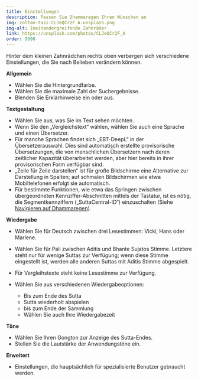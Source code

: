 ```yaml
---
title: Einstellungen
description: Passen Sie Dhammaregen Ihren Wünschen an
img: zoltan-tasi-CLJeQCr2F_A-unsplash.png
img-alt: Ineinandergreifende Zahnräder
link: https://unsplash.com/photos/CLJeQCr2F_A
order: 9998
---
```


Hinter dem kleinen Zahnrädchen rechts oben verbergen sich verschiedene Einstellungen, die Sie nach Belieben verändern können.

**Allgemein** 
- Wählen Sie die Hintergrundfarbe. 
- Wählen Sie die maximale Zahl der Suchergebnisse. 
- Blenden Sie Erklärhinweise ein oder aus. 

**Textgestaltung** 
- Wählen Sie aus, was Sie im Text sehen möchten. 
- Wenn Sie den „Vergleichstext“ wählen, wählen Sie auch eine Sprache und einen Übersetzer.
- Für manche Sprachen findet sich „EBT-DeepL“ in der Übersetzerauswahl. Dies sind automatisch erstellte provisorische Übersetzungen, die von menschlichen Übersetzern nach deren zeitlicher Kapazität überarbeitet werden, aber hier bereits in ihrer provisorischen Form verfügbar sind.
- „Zeile für Zeile darstellen“ ist für große Bildschirme eine Alternative zur Darstellung in Spalten; auf schmalen Bildschirmen wie etwa Mobiltelefonen erfolgt sie automatisch. 
- Für bestimmte Funktionen, wie etwa das Springen zwischen übergeordneten Kennziffer-Abschnitten mittels der Tastatur, ist es nötig, die Segmentkennziffern („SuttaCentral-ID“) einzuschalten (Siehe [Navigieren auf Dhammaregen](#/wiki/studium/navigieren)).

**Wiedergabe** 
- Wählen Sie für Deutsch zwischen drei Lesestimmen: Vicki, Hans oder Marlene.
- Wählen Sie für Pali zwischen Aditis und Bhante Sujatos Stimme. Letztere steht nur für wenige Suttas zur Verfügung; wenn diese Stimme eingestellt ist, werden alle anderen Suttas mit Aditis Stimme abgespielt.
- Für Vergleihstexte steht keine Lesestimme zur Verfügung.

- Wählen Sie aus verschiedenen Wiedergabeoptionen:
  - Bis zum Ende des Sutta
  - Sutta wiederholt abspielen
  - bis zum Ende der Sammlung
  - Wählen Sie auch Ihre Wiedergabezeit

**Töne** 
- Wählen Sie Ihren Gongton zur Anzeige des Sutta-Endes. 
- Stellen Sie die Lautstärke der Anwendungstöne ein.

**Erweitert**
- Einstellungen, die hauptsächlich für spezialisierte Benutzer gebraucht werden.
